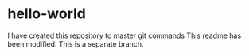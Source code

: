# hello-world
I have created this repository to master git commands
This readme has been modified. This is a separate branch.

